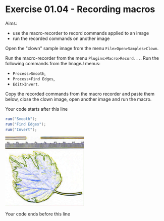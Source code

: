 # Exercise 01.04 - Recording macros

Aims:  
- use the macro-recorder to record commands applied to an image
- run the recorded commands on another image

Open the "clown" sample image from the menu `File>Open>Samples>Clown`.

Run the macro-recorder from the menu `Plugins>Macro>Record...`.
Run the following commands from the ImageJ menus:
- `Process>Smooth`,
- `Process>Find Edges`,
- `Edit>Invert`.

Copy the recorded commands from the macro recorder and paste 
them below, close the clown image, open another image and run the macro.

Your code starts after this line

```java
run("Smooth");
run("Find Edges");
run("Invert");
```
<a href="image_1619369454554.png"><img src="image_1619369454554.png" width="250" alt="leaf.jpg"/></a>

Your code ends before this line 

